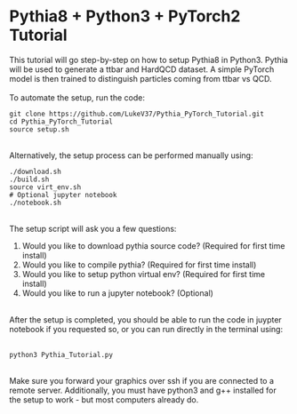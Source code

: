 # Pythia8 + Python3 + PyTorch2 Tutorial
This tutorial will go step-by-step on how to setup Pythia8 in Python3. Pythia will be used to generate a ttbar and HardQCD dataset. A simple PyTorch model is then trained to distinguish particles coming from ttbar vs QCD. <br>
<br>
To automate the setup, run the code:
```
git clone https://github.com/LukeV37/Pythia_PyTorch_Tutorial.git
cd Pythia_PyTorch_Tutorial
source setup.sh
```
<br>
Alternatively, the setup process can be performed manually using:
<br>

```
./download.sh
./build.sh
source virt_env.sh
# Optional jupyter notebook
./notebook.sh
```

<br>
The setup script will ask you a few questions: <br>
<ol>
<li>Would you like to download pythia source code? (Required for first time install)</li>
<li>Would you like to compile pythia? (Required for first time install)</li>
<li>Would you like to setup python virtual env? (Required for first time install)</li>
<li>Would you like to run a jupyter notebook? (Optional)</li>
</ol>
<br>
After the setup is completed, you should be able to run the code in juypter notebook if you requested so, or you can run directly in the terminal using: <br>
<br>

```
python3 Pythia_Tutorial.py
```
<br>
Make sure you forward your graphics over ssh if you are connected to a remote server. Additionally, you must have python3 and g++ installed for the setup to work - but most computers already do.
